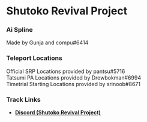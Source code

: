 # Shutoko Revival Project
### Ai Spline
Made by Gunja and compu#6414

### Teleport Locations
Official SRP Locations provided by pantsu#5716  
Tatsumi PA Locations provided by Drewbokman#6994  
Timetrial Starting Locations provided by srinoob#8671  

### Track Links
- **[Discord (Shutoko Revival Project)](https://discord.gg/y7EN5CsQxe)**
